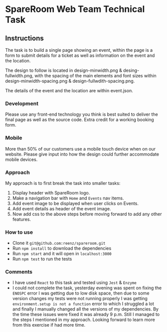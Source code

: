 # SpareRoom Web Team Technical Task

## Instructions

The task is to build a single page showing an event, within the page is a form to submit details for a ticket as well as information on the event and the location.

The design to follow is located in design-minwidth.png & desing-fullwidth.png, with the spacing of the main elements and font sizes within design-minwidth-spacing.png & design-fullwdith-spacing.png.

The details of the event and the location are within event.json.

### Development

Please use any front-end technology you think is best suited to deliver the final page as well as the source code. Extra credit for a working booking form.

### Mobile

More than 50% of our customers use a mobile touch device when on our website. Please give input into how the design could further accommodate mobile devices.

### Approach

My approach is to first break the task into smaller tasks:

1. Display header with SpareRoom logo.
2. Make a navigation bar with `Home` and `Events` nav items.
3. Add event image to be displayed when user clicks on Events.
4. Add event details as header of the event image.
5. Now add css to the above steps before moving forward to add any other features.

### How to use

* Clone it `git@github.com:reenz/spareroom.git`
* Run `npm install` to download the dependencies
* Run `npm start` and it will open in `localhost:3000`
* Run `npm test` to run the tests

### Comments

* I have used `React` to this task and tested using `Jest` & `Enzyme`
* I could not complete the task, yesterday evening was spent on fixing the `ENOSPC` error I was getting due to low disk space, then due to some version changes my tests were not running properly I was getting `environment.setup is not a function` error to which I struggled a lot and finally I manually changed all the versions of my dependencies. By the time these issues were fixed it was already 9 p.m. Still I managed to the steps I mentioned in my approach. Looking forward to learn more from this exercise if had more time.